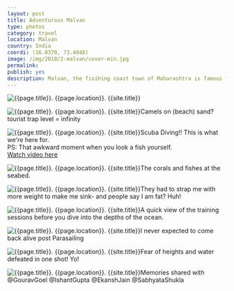 ```yaml
---
layout: post
title: Adventurous Malvan
type: photos
category: travel
location: Malvan
country: India
coordi: (16.0370, 73.4848)
image: /img/2018/2-malvan/cover-min.jpg
permalink:
publish: yes
description: Malvan, the fisihing coast town of Maharashtra is famous for scuba diving and water sports because of its clear waters - making it a perfect weekend getaway.
---
```

<!-- http://compressjpeg.com -->
<!-- http://compressimage.toolur.com/ 1024, 400-->
<p class="center"><img src="{{site.baseurl}}/img/2018/2-malvan/cover.jpg" alt="{{page.title}}. {{page.location}}. {{site.title}}" title="{{page.title}}"></p>

<p class="center"><img src="{{site.baseurl}}/img/2018/2-malvan/1.jpg" alt="{{page.title}}. {{page.location}}. {{site.title}}" title="{{page.title}}">Camels on (beach) sand? tourist trap level = infinity</p>

<p class="center"><img src="{{site.baseurl}}/img/2018/2-malvan/2.jpg" alt="{{page.title}}. {{page.location}}. {{site.title}}" title="{{page.title}}">Scuba Diving!! This is what we're here for.<br>PS: That awkward moment when you look a fish yourself.<br><a href="https://www.instagram.com/p/BfssgUiHtYr/?hl=en&taken-by=goelrohan" target="_blank">Watch video here</a></p>

<p class="center"><img src="{{site.baseurl}}/img/2018/2-malvan/3.1.jpg" alt="{{page.title}}. {{page.location}}. {{site.title}}" title="{{page.title}}">The corals and fishes at the seabed.</p>

<p class="center"><img src="{{site.baseurl}}/img/2018/2-malvan/3.jpg" alt="{{page.title}}. {{page.location}}. {{site.title}}" title="{{page.title}}">They had to strap me with more weight to make me sink- and people say I am fat? Huh!</p>

<p class="center"><img src="{{site.baseurl}}/img/2018/2-malvan/4.jpg" alt="{{page.title}}. {{page.location}}. {{site.title}}" title="{{page.title}}">A quick view of the training sessions before you dive into the depths of the ocean.</p>

<p class="center"><img src="{{site.baseurl}}/img/2018/2-malvan/5.jpg" alt="{{page.title}}. {{page.location}}. {{site.title}}" title="{{page.title}}">I never expected to come back alive post Parasailing </p>

<p class="center"><img src="{{site.baseurl}}/img/2018/2-malvan/6.jpg" alt="{{page.title}}. {{page.location}}. {{site.title}}" title="{{page.title}}">Fear of heights and water defeated in one shot! Yo!</p>

<p class="center"><img src="{{site.baseurl}}/img/2018/2-malvan/7.jpg" alt="{{page.title}}. {{page.location}}. {{site.title}}" title="{{page.title}}">Memories shared with @GouravGoel @IshantGupta @EkanshJain @SabhyataShukla</p>
